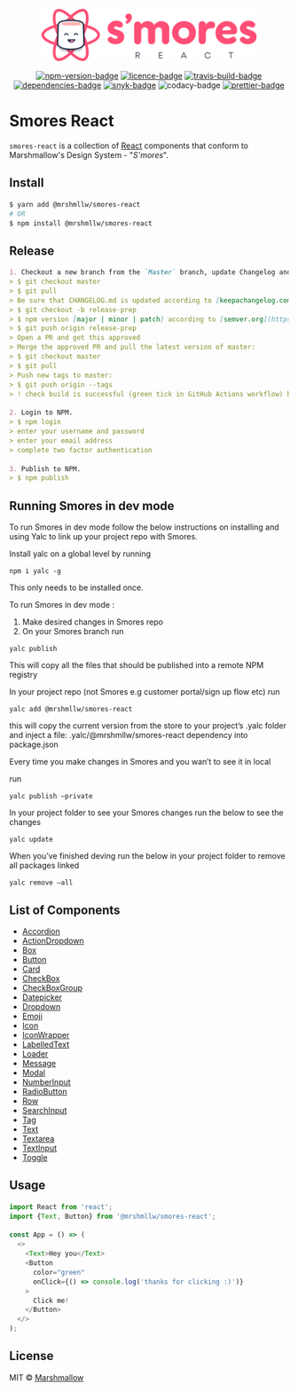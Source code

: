 <p align="center">
    <img src="./smores-logo.svg"
        height="95">
</p>
<p align="center">
  <a href="https://www.npmjs.com/package/@mrshmllw/smores-react">
    <img alt="npm-version-badge" src="https://img.shields.io/npm/v/@mrshmllw/smores-react.svg?style=flat-square" /></a>
  <a href="https://github.com/marshmallow-insurance/smores-react/blob/master/LICENSE">
    <img alt="licence-badge" src="https://img.shields.io/github/license/marshmallow-insurance/smores-react.svg?style=flat-square" /></a>
  <a href="https://travis-ci.com/marshmallow-insurance/smores-react">
    <img alt="travis-build-badge" src="https://img.shields.io/travis/com/marshmallow-insurance/smores-react.svg?style=flat-square" /></a>
  <a href="https://david-dm.org/marshmallow-insurance/smores-react">
    <img alt="dependencies-badge" src="https://img.shields.io/david/marshmallow-insurance/smores-react.svg?style=flat-square" /></a>
  <a href="https://snyk.io//test/github/marshmallow-insurance/smores-react?targetFile=package.json">
    <img alt="snyk-badge" src="https://img.shields.io/snyk/vulnerabilities/github/marshmallow-insurance/smores-react?style=flat-square" /></a>
    <img  alt="codacy-badge" src="https://img.shields.io/codacy/grade/e6e23095e1e64ca6bba6076b7589fa4a.svg?style=flat-square"/></a>
  <a href="https://prettier.io/">
    <img alt="prettier-badge" src="https://img.shields.io/badge/code_style-prettier-ff69b4.svg?style=flat-square" /></a>
</p>

# Smores React

`smores-react` is a collection of [React](https://facebook.github.io/react/)
components that conform to Marshmallow's Design System - "_S'mores_".

## Install

```bash
$ yarn add @mrshmllw/smores-react
# OR
$ npm install @mrshmllw/smores-react
```

## Release
```md
1. Checkout a new branch from the `Master` branch, update Changelog and _bump_ the project version.
> $ git checkout master
> $ git pull
> Be sure that CHANGELOG.md is updated according to [keepachangelog.com](https://keepachangelog.com/en/1.0.0/) with the latest release notes. If not, do it in a separate branch before bumping npm version.
> $ git checkout -b release-prep
> $ npm version [major | minor | patch] according to [semver.org](https://semver.org/)
> $ git push origin release-prep
> Open a PR and get this approved
> Merge the approved PR and pull the latest version of master:
> $ git checkout master
> $ git pull
> Push new tags to master:
> $ git push origin --tags
> ! check build is successful (green tick in GitHub Actions workflow) before next step

2. Login to NPM.
> $ npm login
> enter your username and password
> enter your email address
> complete two factor authentication

3. Publish to NPM.
> $ npm publish
```

## Running Smores in dev mode 
To run Smores in dev mode follow the below instructions on installing and using Yalc to link up your project repo with Smores.

Install yalc on a global level by running

```
npm i yalc -g
```
This only needs to be installed once. 

To run Smores in dev mode :

1. Make desired changes in Smores repo
2. On your Smores branch run

```
yalc publish
```

This will copy all the files that should be published into a remote NPM registry

In your project repo (not Smores e.g customer portal/sign up flow etc) run 

```
yalc add @mrshmllw/smores-react
```

this will copy the current version from the store to your project’s .yalc folder and inject a file: .yalc/@mrshmllw/smores-react dependency into package.json

Every time you make changes in Smores and you wan’t to see it in local

run 

```
yalc publish —private
```

In your project folder to see your Smores changes run the below to see the changes


```
yalc update
```

When you’ve finished deving run the below in your project folder to remove all packages linked

```
yalc remove —all
```

## List of Components

* [Accordion](https://github.com/marshmallow-insurance/smores-react/tree/master/src/Accordion)
* [ActionDropdown](https://github.com/marshmallow-insurance/smores-react/tree/master/src/ActionDropdown)
* [Box](https://github.com/marshmallow-insurance/smores-react/tree/master/src/Box)
* [Button](https://github.com/marshmallow-insurance/smores-react/tree/master/src/Button)
* [Card](https://github.com/marshmallow-insurance/smores-react/tree/master/src/Card)
* [CheckBox](https://github.com/marshmallow-insurance/smores-react/tree/master/src/CheckBox)
* [CheckBoxGroup](https://github.com/marshmallow-insurance/smores-react/tree/master/src/CheckBoxGroup)
* [Datepicker](https://github.com/marshmallow-insurance/smores-react/tree/master/src/Datepicker)
* [Dropdown](https://github.com/marshmallow-insurance/smores-react/tree/master/src/Dropdown)
* [Emoji](https://github.com/marshmallow-insurance/smores-react/tree/master/src/Emoji)
* [Icon](https://github.com/marshmallow-insurance/smores-react/tree/master/src/Icon)
* [IconWrapper](https://github.com/marshmallow-insurance/smores-react/tree/master/src/IconWrapper)
* [LabelledText](https://github.com/marshmallow-insurance/smores-react/tree/master/src/LabelledText)
* [Loader](https://github.com/marshmallow-insurance/smores-react/tree/master/src/Loader)
* [Message](https://github.com/marshmallow-insurance/smores-react/tree/master/src/Message)
* [Modal](https://github.com/marshmallow-insurance/smores-react/tree/master/src/Modal)
* [NumberInput](https://github.com/marshmallow-insurance/smores-react/tree/master/src/NumberInput)
* [RadioButton](https://github.com/marshmallow-insurance/smores-react/tree/master/src/RadioButton)
* [Row](https://github.com/marshmallow-insurance/smores-react/tree/master/src/Row)
* [SearchInput](https://github.com/marshmallow-insurance/smores-react/tree/master/src/SearchInput)
* [Tag](https://github.com/marshmallow-insurance/smores-react/tree/master/src/Tag)
* [Text](https://github.com/marshmallow-insurance/smores-react/tree/master/src/Text)
* [Textarea](https://github.com/marshmallow-insurance/smores-react/tree/master/src/Textarea)
* [TextInput](https://github.com/marshmallow-insurance/smores-react/tree/master/src/TextInput)
* [Toggle](https://github.com/marshmallow-insurance/smores-react/tree/master/src/Toggle)

## Usage

```js
import React from 'react';
import {Text, Button} from '@mrshmllw/smores-react';

const App = () => (
  <>
    <Text>Hey you</Text>
    <Button
      color="green"
      onClick={() => console.log('thanks for clicking :)')}
    >
      Click me!
    </Button>
  </>
);
```

## License

MIT © [Marshmallow](https://www.marshmallow.com/)
